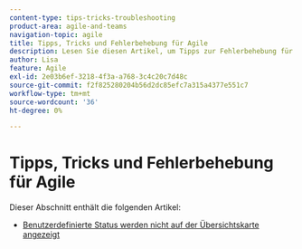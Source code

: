 ```yaml
---
content-type: tips-tricks-troubleshooting
product-area: agile-and-teams
navigation-topic: agile
title: Tipps, Tricks und Fehlerbehebung für Agile
description: Lesen Sie diesen Artikel, um Tipps zur Fehlerbehebung für agile Apple zu erhalten.
author: Lisa
feature: Agile
exl-id: 2e03b6ef-3218-4f3a-a768-3c4c20c7d48c
source-git-commit: f2f825280204b56d2dc85efc7a315a4377e551c7
workflow-type: tm+mt
source-wordcount: '36'
ht-degree: 0%

---
```


# Tipps, Tricks und Fehlerbehebung für Agile

Dieser Abschnitt enthält die folgenden Artikel:

* [Benutzerdefinierte Status werden nicht auf der Übersichtskarte angezeigt](../../agile/tips-tricks-and-troubleshooting/custom-status-does-not-show.md)
